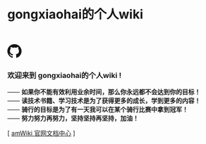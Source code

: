 # gongxiaohai的个人wiki

<br>

![logo](amWiki/images/logo.png)  

### 欢迎来到 gongxiaohai的个人wiki !
—— **如果你不能有效利用业余时间，那么你永远都不会达到你的目标！**  
—— **读技术书籍、学习技术是为了获得更多的成长，学到更多的内容！**  
—— **骑行的目标是为了有一天我可以在某个骑行比赛中拿到冠军！**  
—— **努力努力再努力，坚持坚持再坚持，加油！**  

[ [amWiki 官网文档中心](https://amwiki.org/doc/) ]
